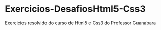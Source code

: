 # Exercicios-DesafiosHtml5-Css3
 Exercicios resolvido do curso de Html5 e Css3 do Professor Guanabara
